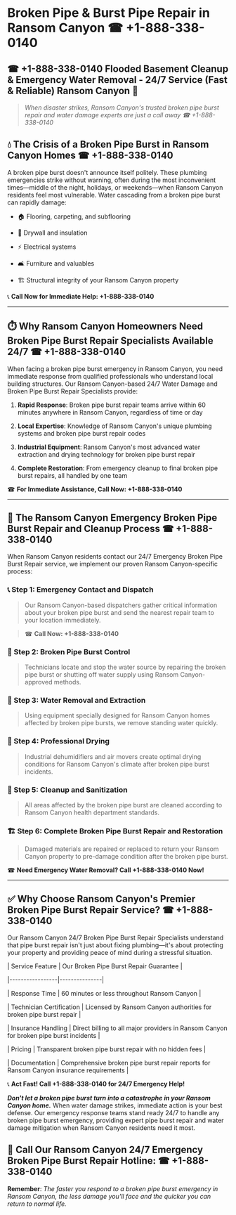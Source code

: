 # Broken Pipe & Burst Pipe Repair in Ransom Canyon ☎ +1-888-338-0140  
## ☎ +1-888-338-0140 Flooded Basement Cleanup & Emergency Water Removal - 24/7 Service (Fast & Reliable) Ransom Canyon 🚨  

> *When disaster strikes, Ransom Canyon's trusted broken pipe burst repair and water damage experts are just a call away ☎ +1-888-338-0140*  

## 💧 The Crisis of a Broken Pipe Burst in Ransom Canyon Homes ☎ +1-888-338-0140  

A broken pipe burst doesn't announce itself politely. These plumbing emergencies strike without warning, often during the most inconvenient times—middle of the night, holidays, or weekends—when Ransom Canyon residents feel most vulnerable. Water cascading from a broken pipe burst can rapidly damage:  

* 🏠 Flooring, carpeting, and subflooring  
* 🧱 Drywall and insulation  
* ⚡ Electrical systems  
* 🛋️ Furniture and valuables  
* 🏗️ Structural integrity of your Ransom Canyon property  

📞 **Call Now for Immediate Help: +1-888-338-0140**  

---  

## ⏱️ Why Ransom Canyon Homeowners Need Broken Pipe Burst Repair Specialists Available 24/7 ☎ +1-888-338-0140  

When facing a broken pipe burst emergency in Ransom Canyon, you need immediate response from qualified professionals who understand local building structures. Our Ransom Canyon-based 24/7 Water Damage and Broken Pipe Burst Repair Specialists provide:  

1. **Rapid Response**: Broken pipe burst repair teams arrive within 60 minutes anywhere in Ransom Canyon, regardless of time or day  
2. **Local Expertise**: Knowledge of Ransom Canyon's unique plumbing systems and broken pipe burst repair codes  
3. **Industrial Equipment**: Ransom Canyon's most advanced water extraction and drying technology for broken pipe burst repair  
4. **Complete Restoration**: From emergency cleanup to final broken pipe burst repairs, all handled by one team  

☎ **For Immediate Assistance, Call Now: +1-888-338-0140**  

---  

## 🔧 The Ransom Canyon Emergency Broken Pipe Burst Repair and Cleanup Process ☎ +1-888-338-0140  

When Ransom Canyon residents contact our 24/7 Emergency Broken Pipe Burst Repair service, we implement our proven Ransom Canyon-specific process:  

### 📞 Step 1: Emergency Contact and Dispatch  
> Our Ransom Canyon-based dispatchers gather critical information about your broken pipe burst and send the nearest repair team to your location immediately.  
> ☎ **Call Now: +1-888-338-0140**  

### 🚿 Step 2: Broken Pipe Burst Control  
> Technicians locate and stop the water source by repairing the broken pipe burst or shutting off water supply using Ransom Canyon-approved methods.  

### 🌊 Step 3: Water Removal and Extraction  
> Using equipment specially designed for Ransom Canyon homes affected by broken pipe bursts, we remove standing water quickly.  

### 💨 Step 4: Professional Drying  
> Industrial dehumidifiers and air movers create optimal drying conditions for Ransom Canyon's climate after broken pipe burst incidents.  

### 🧼 Step 5: Cleanup and Sanitization  
> All areas affected by the broken pipe burst are cleaned according to Ransom Canyon health department standards.  

### 🏗️ Step 6: Complete Broken Pipe Burst Repair and Restoration  
> Damaged materials are repaired or replaced to return your Ransom Canyon property to pre-damage condition after the broken pipe burst.  

☎ **Need Emergency Water Removal? Call +1-888-338-0140 Now!**  

---  

## ✅ Why Choose Ransom Canyon's Premier Broken Pipe Burst Repair Service? ☎ +1-888-338-0140  

Our Ransom Canyon 24/7 Broken Pipe Burst Repair Specialists understand that pipe burst repair isn't just about fixing plumbing—it's about protecting your property and providing peace of mind during a stressful situation.  

| Service Feature | Our Broken Pipe Burst Repair Guarantee |  
|-----------------|---------------|  
| Response Time | 60 minutes or less throughout Ransom Canyon |  
| Technician Certification | Licensed by Ransom Canyon authorities for broken pipe burst repair |  
| Insurance Handling | Direct billing to all major providers in Ransom Canyon for broken pipe burst incidents |  
| Pricing | Transparent broken pipe burst repair with no hidden fees |  
| Documentation | Comprehensive broken pipe burst repair reports for Ransom Canyon insurance requirements |  

📞 **Act Fast! Call +1-888-338-0140 for 24/7 Emergency Help!**  

***Don't let a broken pipe burst turn into a catastrophe in your Ransom Canyon home.*** When water damage strikes, immediate action is your best defense. Our emergency response teams stand ready 24/7 to handle any broken pipe burst emergency, providing expert pipe burst repair and water damage mitigation when Ransom Canyon residents need it most.  

## 📱 Call Our Ransom Canyon 24/7 Emergency Broken Pipe Burst Repair Hotline: ☎ +1-888-338-0140  

**Remember**: *The faster you respond to a broken pipe burst emergency in Ransom Canyon, the less damage you'll face and the quicker you can return to normal life.*